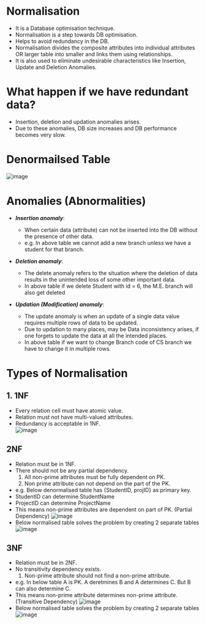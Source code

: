 # Normalisation
- It is a Database optimisation technique.
- Normalisation is a step towards DB optimisation.
- Helps to avoid redundancy in the DB.
- Normalisation divides the composite attributes into individual attributes OR larger table into smaller and links them using relationships.
- It is also used to eliminate undesirable characteristics like Insertion, Update and Deletion Anomalies.

# What happen if we have redundant data?
- Insertion, deletion and updation anomalies arises.
- Due to these anomalies, DB size increases and DB performance becomes very slow.

# Denormailsed Table
![image](https://user-images.githubusercontent.com/117569148/215334543-2394cdaa-1540-482c-87d3-408798b36516.png)

# Anomalies (Abnormalities)
- ***Insertion anomaly***:
  - When certain data (attribute) can not be inserted into the DB without the presence of other data.
  - e.g. In above table we cannot add a new branch unless we have a student for that branch. 

- ***Deletion anomaly***:
  - The delete anomaly refers to the situation where the deletion of data results in the unintended loss of some other important data.
  - In above table if we delete Student with id = 6, the M.E. branch will also get deleted

- ***Updation (Modification) anomaly***:
  - The update anomaly is when an update of a single data value requires multiple rows of data to be updated.
  - Due to updation to many places, may be Data inconsistency arises, if one forgets to update the data at all the intended places.
  - In above table if we want to change Branch code of CS branch we have to change it in multiple rows.

# Types of Normalisation

  ## 1. 1NF
  - Every relation cell must have atomic value.
  - Relation must not have multi-valued attributes.
  - Redundancy is acceptable in 1NF.  
  ![image](https://user-images.githubusercontent.com/117569148/215335308-716ecf30-47ab-41cf-bc5e-0e8d52c503f8.png)
  
  ## 2NF
  - Relation must be in 1NF.
  - There should not be any partial dependency.
    1. All non-prime attributes must be fully dependent on PK.
    2. Non prime attribute can not depend on the part of the PK.
  - e.g. Below denormalised table has {StudentID, projID} as primary key.
  - StudentID can determine StudentName
  - ProjectID can determine ProjectName
  - This means non-prime attributes are dependent on part of PK. (Partial Dependency)
    ![image](https://user-images.githubusercontent.com/117569148/215516910-ffec11f9-86e8-4cf2-a524-22f4a95173df.png)
  - Below normalised table solves the problem by creating 2 separate tables
    ![image](https://user-images.githubusercontent.com/117569148/215516726-6194d4b1-4fe8-442e-bf89-6a0eb34498a5.png)


  ## 3NF
  - Relation must be in 2NF.
  - No transitivity dependency exists.
    1. Non-prime attribute should not find a non-prime attribute.
  - e.g. In below table A is PK. A deretmines B and A determines C. But B can also determine C.
  - This means non-prime attribute determines non-prime attribute. (Transitive Dependency)
  ![image](https://user-images.githubusercontent.com/117569148/215521651-87b20182-b855-4457-b36e-c57bf564d036.png)
  - Below normalised table solves the problem by creating 2 separate tables
  ![image](https://user-images.githubusercontent.com/117569148/215522408-b0f77168-06ec-4541-a0f1-7aa90f2929c7.png)


